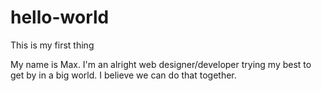 # hello-world
This is my first thing

My name is Max. 
I'm an alright web designer/developer trying my best to get by in a big world. I believe we can do that together.
